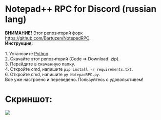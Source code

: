 # Notepad++ RPC for Discord (russian lang)
__ВНИМАНИЕ!__ Этот репозиторий форк https://github.com/Bartuzen/NotepadRPC.
<br><b>Инструкция:</b></br>
<br>1. Установите [Python](https://www.python.org/downloads).
<br>2. Скачайте этот репозиторий (Code => Download .zip).
<br>3. Перейдите в скачанную папку.
<br>4. Откройте cmd, напишите `pip install -r requirements.txt`.
<br>6. Откройте cmd, напишите `py NotepadRPC.py`.
<br>Все уже настроено и переведено. Пользуйтесь с удовольстивем!</br>
# Скриншот:
<img src="https://www.m4r5ha11.com/ttwm/uploads/rpc.png">



